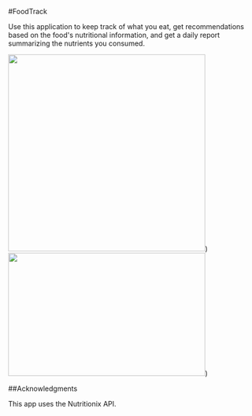 #FoodTrack

Use this application to keep track of what you eat, get recommendations based on the food's nutritional information, and get a daily report summarizing the nutrients you consumed. 

<img src = "https://cloud.githubusercontent.com/assets/16930791/21409987/de9b0d92-c79a-11e6-8722-a23255ed8e65.png" width="400"/>) <img src = "https://cloud.githubusercontent.com/assets/16930791/21410038/349b646c-c79b-11e6-944d-38c3655af328.png" width="400" height="250"/>)



##Acknowledgments

This app uses the Nutritionix API. 
